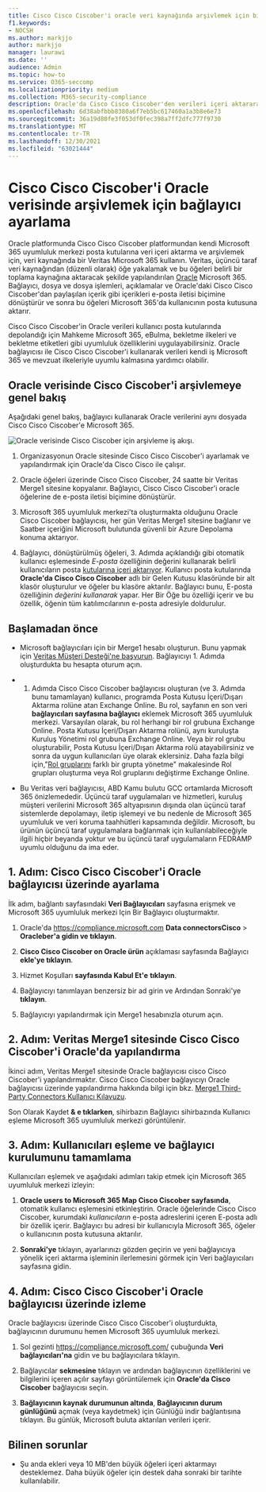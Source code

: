 ```yaml
---
title: Cisco Cisco Ciscober'i oracle veri kaynağında arşivlemek için bir bağlayıcı Microsoft 365
f1.keywords:
- NOCSH
ms.author: markjjo
author: markjjo
manager: laurawi
ms.date: ''
audience: Admin
ms.topic: how-to
ms.service: O365-seccomp
ms.localizationpriority: medium
ms.collection: M365-security-compliance
description: Oracle'da Cisco Cisco Ciscober'den verileri içeri aktararak veya arşiv Microsoft 365 uyumluluk merkezi için bağlantıda bağlayıcı ayarlamayı ve kullanmayı Microsoft 365.
ms.openlocfilehash: 6d38abfbbb8380a6f7eb5bc617460a1a3b8e6e73
ms.sourcegitcommit: 36a19d80fe3f053df0fec398a7ff2dfc777f9730
ms.translationtype: MT
ms.contentlocale: tr-TR
ms.lasthandoff: 12/30/2021
ms.locfileid: "63021444"
---
```

# <a name="set-up-a-connector-to-archive-cisco-jabber-on-oracle-data"></a>Cisco Cisco Ciscober'i Oracle verisinde arşivlemek için bağlayıcı ayarlama

Oracle platformunda Cisco Cisco Ciscober platformundan kendi Microsoft 365 uyumluluk merkezi posta kutularına veri içeri aktarma ve arşivlemek için, veri kaynağında bir Veritas Microsoft 365 kullanın. Veritas, üçüncü taraf veri kaynağından (düzenli olarak) öğe yakalamak ve bu öğeleri belirli bir toplama kaynağına aktaracak şekilde yapılandırılan [Oracle](https://www.veritas.com/insights/merge1/jabber) Microsoft 365. Bağlayıcı, dosya ve dosya işlemleri, açıklamalar ve Oracle'daki Cisco Cisco Ciscober'dan paylaşılan içerik gibi içerikleri e-posta iletisi biçimine dönüştürür ve sonra bu öğeleri Microsoft 365'da kullanıcının posta kutusuna aktarır.

Cisco Cisco Ciscober'in Oracle verileri kullanıcı posta kutularında depolandığı için Mahkeme Microsoft 365, eBulma, bekletme ilkeleri ve bekletme etiketleri gibi uyumluluk özelliklerini uygulayabilirsiniz. Oracle bağlayıcısı ile Cisco Cisco Ciscober'i kullanarak verileri kendi iş Microsoft 365 ve mevzuat ilkeleriyle uyumlu kalmasına yardımcı olabilir.

## <a name="overview-of-archiving-cisco-jabber-on-oracle-data"></a>Oracle verisinde Cisco Ciscober'i arşivlemeye genel bakış

Aşağıdaki genel bakış, bağlayıcı kullanarak Oracle verilerini aynı dosyada Cisco Cisco Ciscober'e Microsoft 365.

![Oracle verisinde Cisco Ciscober için arşivleme iş akışı.](../media/CiscoJabberOnOracleConnectorWorkflow.png)

1. Organizasyonun Oracle sitesinde Cisco Cisco Ciscober'i ayarlamak ve yapılandırmak için Oracle'da Cisco Cisco ile çalışır.

2. Oracle öğeleri üzerinde Cisco Cisco Ciscober, 24 saatte bir Veritas Merge1 sitesine kopyalanır. Bağlayıcı, Cisco Cisco Ciscober'i oracle öğelerine de e-posta iletisi biçimine dönüştürür.

3. Microsoft 365 uyumluluk merkezi'ta oluşturmakta olduğunu Oracle Cisco Ciscober bağlayıcısı, her gün Veritas Merge1 sitesine bağlanır ve Saatber içeriğini Microsoft bulutunda güvenli bir Azure Depolama konuma aktarıyor.

4. Bağlayıcı, dönüştürülmüş öğeleri, 3. Adımda açıklandığı gibi otomatik kullanıcı eşlemesinde *E-posta* özelliğinin değerini kullanarak belirli kullanıcıların posta [kutularına içeri aktarıyor](#step-3-map-users-and-complete-the-connector-setup). Kullanıcı posta kutularında **Oracle'da Cisco Cisco Ciscober** adlı bir Gelen Kutusu klasöründe bir alt klasör oluşturulur ve öğeler bu klasöre aktarılır. Bağlayıcı bunu, E-posta özelliğinin *değerini kullanarak* yapar. Her Bir Öğe bu özelliği içerir ve bu özellik, öğenin tüm katılımcılarının e-posta adresiyle doldurulur.

## <a name="before-you-begin"></a>Başlamadan önce

- Microsoft bağlayıcıları için bir Merge1 hesabı oluşturun. Bunu yapmak için [Veritas Müşteri Desteği'ne başvurun](https://www.veritas.com/content/support/en_US). Bağlayıcıyı 1. Adımda  oluşturdukta bu hesapta oturum açın.

- 1. Adımda Cisco Cisco Ciscober bağlayıcısı oluşturan (ve 3. Adımda bunu tamamlayan) kullanıcı, programda Posta Kutusu İçeri/Dışarı Aktarma rolüne atan Exchange Online. Bu rol, sayfanın en son veri **bağlayıcıları sayfasına bağlayıcı** eklemek Microsoft 365 uyumluluk merkezi. Varsayılan olarak, bu rol herhangi bir rol grubuna Exchange Online. Posta Kutusu İçeri/Dışarı Aktarma rolünü, aynı kuruluşta Kuruluş Yönetimi rol grubuna Exchange Online. Veya bir rol grubu oluşturabilir, Posta Kutusu İçeri/Dışarı Aktarma rolü atayabilirsiniz ve sonra da uygun kullanıcıları üye olarak  eklersiniz. Daha fazla bilgi için,"[Rol gruplarını](/Exchange/permissions-exo/role-groups#create-role-groups) farklı bir [](/Exchange/permissions-exo/role-groups#modify-role-groups) grupta yönetme" makalesinde Rol grupları oluşturma veya Rol gruplarını değiştirme Exchange Online.

- Bu Veritas veri bağlayıcısı, ABD Kamu bulutu GCC ortamlarda Microsoft 365 önizlemededir. Üçüncü taraf uygulamaları ve hizmetleri, kuruluş müşteri verilerini Microsoft 365 altyapısının dışında olan üçüncü taraf sistemlerde depolamayı, iletip işlemeyi ve bu nedenle de Microsoft 365 uyumluluk ve veri koruma taahhütleri kapsamında değildir. Microsoft, bu ürünün üçüncü taraf uygulamalara bağlanmak için kullanılabileceğiyle ilgili hiçbir beyanda yoktur ve bu üçüncü taraf uygulamaların FEDRAMP uyumlu olduğunu da ima eder.

## <a name="step-1-set-up-the-cisco-jabber-on-oracle-connector"></a>1. Adım: Cisco Cisco Ciscober'i Oracle bağlayıcısı üzerinde ayarlama

İlk adım, bağlantı sayfasındaki **Veri Bağlayıcıları** sayfasına erişmek ve Microsoft 365 uyumluluk merkezi Için Bir Bağlayıcı oluşturmaktır.

1. Oracle'da <https://compliance.microsoft.com> **Data connectorsCisco** >  **Oracleber'a gidin ve tıklayın**.

2. **Cisco Cisco Ciscober on Oracle ürün** açıklaması sayfasında Bağlayıcı **ekle'ye tıklayın**.

3. Hizmet Koşulları **sayfasında Kabul Et'e** **tıklayın**.

4. Bağlayıcıyı tanımlayan benzersiz bir ad girin ve Ardından Sonraki'ye **tıklayın**.

5. Bağlayıcıyı yapılandırmak için Merge1 hesabınızla oturum açın.

## <a name="step-2-configure-the-cisco-jabber-on-oracle-on-the-veritas-merge1-site"></a>2. Adım: Veritas Merge1 sitesinde Cisco Cisco Ciscober'i Oracle'da yapılandırma

İkinci adım, Veritas Merge1 sitesinde Oracle bağlayıcısı cisco Cisco Ciscober'i yapılandırmaktır. Cisco Cisco Ciscober bağlayıcıyı Oracle bağlayıcısı üzerinde yapılandırma hakkında bilgi için bkz. [Merge1 Third-Party Connectors Kullanıcı Kılavuzu](https://docs.ms.merge1.globanetportal.com/Merge1%20Third-Party%20Connectors%20Cisco%20Jabber%20on%20Oracle%20User%20Guide.pdf).

Son Olarak Kaydet **& e tıklarken**, sihirbazın  Bağlayıcı sihirbazında Kullanıcı eşleme Microsoft 365 uyumluluk merkezi görüntülenir.

## <a name="step-3-map-users-and-complete-the-connector-setup"></a>3. Adım: Kullanıcıları eşleme ve bağlayıcı kurulumunu tamamlama

Kullanıcıları eşlemek ve aşağıdaki adımları takip etmek için Microsoft 365 uyumluluk merkezi izleyin:

1. **Oracle users to Microsoft 365 Map Cisco Ciscober sayfasında**, otomatik kullanıcı eşlemesini etkinleştirin. Oracle öğelerinde Cisco Cisco Ciscober, kurumdaki *kullanıcıların* e-posta adreslerini içeren E-posta adlı bir özellik içerir. Bağlayıcı bu adresi bir kullanıcıyla Microsoft 365, öğeler o kullanıcının posta kutusuna aktarılır.

2. **Sonraki'ye** tıklayın, ayarlarınızı gözden geçirin ve yeni bağlayıcıya yönelik içeri aktarma işleminin ilerlemesini görmek için Veri bağlayıcıları sayfasına gidin.

## <a name="step-4-monitor-the-cisco-jabber-on-oracle-connector"></a>4. Adım: Cisco Cisco Ciscober'i Oracle bağlayıcısı üzerinde izleme

Oracle bağlayıcısı üzerinde Cisco Cisco Ciscober'i oluşturdukta, bağlayıcının durumunu hemen Microsoft 365 uyumluluk merkezi.

1. Sol gezinti <https://compliance.microsoft.com/> çubuğunda **Veri bağlayıcıları'na** gidin ve bu bağlayıcılara tıklayın.

2. Bağlayıcılar **sekmesine** tıklayın ve ardından bağlayıcının özelliklerini ve bilgilerini içeren açılır sayfayı görüntülemek için **Oracle'da Cisco Ciscober** bağlayıcısı seçin.

3. **Bağlayıcının kaynak durumunun altında**, **Bağlayıcının durum günlüğünü** açmak (veya kaydetmek) için Günlüğü indir bağlantısına tıklayın. Bu günlük, Microsoft buluta aktarılan verileri içerir.

## <a name="known-issues"></a>Bilinen sorunlar

- Şu anda ekleri veya 10 MB'den büyük öğeleri içeri aktarmayı desteklemez. Daha büyük öğeler için destek daha sonraki bir tarihte kullanılabilir.
